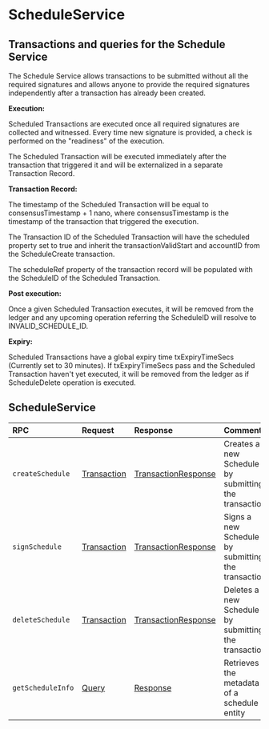 # ScheduleService

## Transactions and queries for the Schedule Service

The Schedule Service allows transactions to be submitted without all the required signatures and allows anyone to provide the required signatures independently after a transaction has already been created.

**Execution:**

Scheduled Transactions are executed once all required signatures are collected and witnessed. Every time new signature is provided, a check is performed on the "readiness" of the execution.

The Scheduled Transaction will be executed immediately after the transaction that triggered it and will be externalized in a separate Transaction Record.

**Transaction Record:**

The timestamp of the Scheduled Transaction will be equal to consensusTimestamp + 1 nano, where consensusTimestamp is the timestamp of the transaction that triggered the execution.

The Transaction ID of the Scheduled Transaction will have the scheduled property set to true and inherit the transactionValidStart and accountID from the ScheduleCreate transaction.

The scheduleRef property of the transaction record will be populated with the ScheduleID of the Scheduled Transaction.

**Post execution:**

Once a given Scheduled Transaction executes, it will be removed from the ledger and any upcoming operation referring the ScheduleID will resolve to INVALID\_SCHEDULE\_ID.

**Expiry:**

Scheduled Transactions have a global expiry time txExpiryTimeSecs \(Currently set to 30 minutes\). If txExpiryTimeSecs pass and the Scheduled Transaction haven't yet executed, it will be removed from the ledger as if ScheduleDelete operation is executed.

## ScheduleService

| RPC | Request | Response | Comments |
| :--- | :--- | :--- | :--- |
| `createSchedule` | [Transaction](../miscellaneous/transaction.md) | [TransactionResponse](../miscellaneous/transactionresponse.md) | Creates a new Schedule by submitting the transaction |
| `signSchedule` | [Transaction](../miscellaneous/transaction.md) | [TransactionResponse](../miscellaneous/transactionresponse.md) | Signs a new Schedule by submitting the transaction |
| `deleteSchedule` | [Transaction](../miscellaneous/transaction.md) | [TransactionResponse](../miscellaneous/transactionresponse.md) | Deletes a new Schedule by submitting the transaction |
| `getScheduleInfo` | [Query](../miscellaneous/query.md) | [Response](../miscellaneous/response.md) | Retrieves the metadata of a schedule entity |


